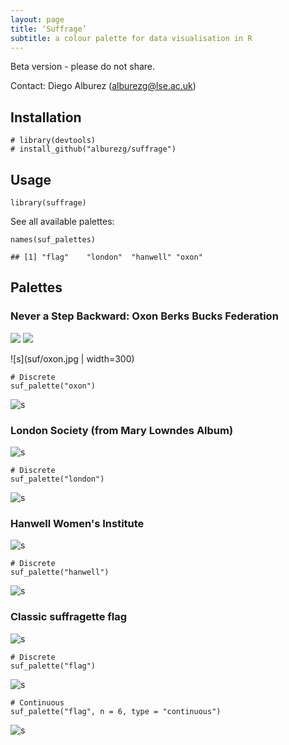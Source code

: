 ```yaml
---
layout: page
title: ‘Suffrage’ 
subtitle: a colour palette for data visualisation in R
---
```


Beta version - please do not share.

Contact: Diego Alburez (<alburezg@lse.ac.uk>)

Installation
------------

    # library(devtools)
    # install_github("alburezg/suffrage")

Usage
-----

    library(suffrage)

See all available palettes:

    names(suf_palettes)

    ## [1] "flag"    "london"  "hanwell" "oxon"

Palettes
--------

### Never a Step Backward: Oxon Berks Bucks Federation

<img src="suf/oxon.jpg">

<img src="oxon.jpg">

![s](suf/oxon.jpg | width=300)

    # Discrete
    suf_palette("oxon")

![s](suf/unnamed-chunk-4-1.png)

### London Society (from Mary Lowndes Album)

![s](suf/london.jpg)

    # Discrete
    suf_palette("london")

![s](suf/unnamed-chunk-5-1.png)

### Hanwell Women's Institute

![s](suf/hanwell.jpg)

    # Discrete
    suf_palette("hanwell")

![s](suf/unnamed-chunk-6-1.png)

### Classic suffragette flag

![s](suf/flag.jpg)

    # Discrete
    suf_palette("flag")

![s](suf/unnamed-chunk-7-1.png)

    # Continuous
    suf_palette("flag", n = 6, type = "continuous")

![s](suf/unnamed-chunk-8-1.png)
